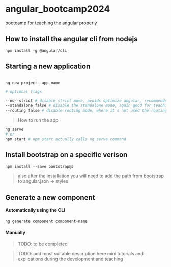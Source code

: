# angular_bootcamp2024
bootcamp for teaching the angular properly

## How to install the angular cli from nodejs

`npm install -g @angular/cli`

## Starting a new application

```bash

ng new project--app-name

# optional flags

--no--strict # disable strict move, avoids optimize angular, recommended for teaching mode
--standalone false # disable the standalone mode, again good for teaching
--routing false # disable rooting mode, where it's not used the routing should be disabled, good for teaching x3

```

> How to run the app

```bash
ng serve
# or
npm start # npm start actually calls ng serve command
```

## Install bootstrap on a specific verison

`npm install --save bootstrap@3`

> also after the installation you will need to add the path from bootstrap to angular.json -> styles

## Generate a new component

#### Automatically using the CLI

`ng generate component component-name`

#### Manually

> TODO: to be completed

> TODO: add most suitable description here
> mini tutorials and explications during the development and teaching
